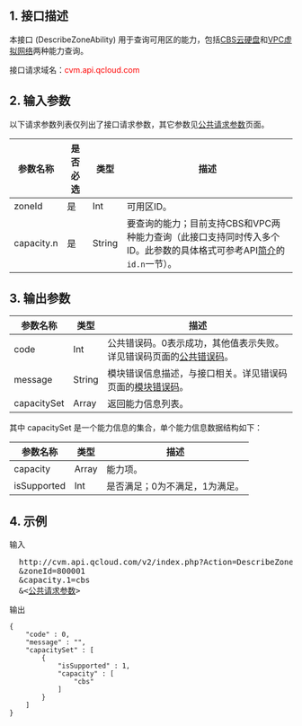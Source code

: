 ## 1. 接口描述
本接口 (DescribeZoneAbility) 用于查询可用区的能力，包括[CBS云硬盘](/doc/product/213/4953)和[VPC虚拟网络](/doc/product/215/535)两种能力查询。

接口请求域名：<font style="color:red">cvm.api.qcloud.com</font>


## 2. 输入参数

以下请求参数列表仅列出了接口请求参数，其它参数见[公共请求参数](/document/api/213/6976)页面。
 
| 参数名称 | 是否必选  | 类型 | 描述 |
|---------|---------|---------|---------|
| zoneId| 是| Int| 可用区ID。
| capacity.n| 是| String| 要查询的能力；目前支持CBS和VPC两种能力查询（此接口支持同时传入多个ID。此参数的具体格式可参考API[简介](/doc/api/229/568)的`id.n`一节）。


## 3. 输出参数
 
| 参数名称 | 类型 | 描述 |
|---------|---------|---------|
| code | Int | 公共错误码。0表示成功，其他值表示失败。详见错误码页面的[公共错误码](/doc/api/372/%E9%94%99%E8%AF%AF%E7%A0%81#1.E3.80.81.E5.85.AC.E5.85.B1.E9.94.99.E8.AF.AF.E7.A0.81)。|
| message | String | 模块错误信息描述，与接口相关。详见错误码页面的[模块错误码](/doc/api/372/%E9%94%99%E8%AF%AF%E7%A0%81#2.E3.80.81.E6.A8.A1.E5.9D.97.E9.94.99.E8.AF.AF.E7.A0.81)。|
| capacitySet| Array| 返回能力信息列表。|


其中 capacitySet 是一个能力信息的集合，单个能力信息数据结构如下：

| 参数名称 | 类型 | 描述 |
|---------|---------|---------|
| capacity| Array| 能力项。
| isSupported| Int| 是否满足；0为不满足，1为满足。

## 4. 示例
 
输入

<pre>
  http://cvm.api.qcloud.com/v2/index.php?Action=DescribeZoneAbility
  &zoneId=800001
  &capacity.1=cbs
  &<<a href="/doc/api/229/6976">公共请求参数</a>>
</pre>

输出

```
{
    "code" : 0,
    "message" : "",
    "capacitySet" : [
        {
            "isSupported" : 1,
            "capacity" : [
                "cbs"
            ]
        }
    ]
}
```





